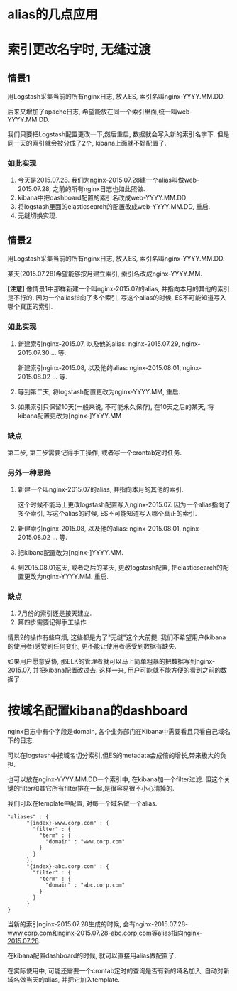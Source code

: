 alias的几点应用
==================

# 索引更改名字时, 无缝过渡

## 情景1
用Logstash采集当前的所有nginx日志, 放入ES, 索引名叫nginx-YYYY.MM.DD.

后来又增加了apache日志, 希望能放在同一个索引里面,统一叫web-YYYY.MM.DD.

我们只要把Logstash配置更改一下,然后重启, 数据就会写入新的索引名字下. 但是同一天的索引就会被分成了2个, kibana上面就不好配置了.

### 如此实现
1. 今天是2015.07.28. 我们为nginx-2015.07.28建一个alias叫做web-2015.07.28, 之前的所有nginx日志也如此照做.  
2. kibana中把dashboard配置的索引名改成web-YYYY.MM.DD
3. 将logstash里面的elasticsearch的配置改成web-YYYY.MM.DD, 重启.
4. 无缝切换实现.

## 情景2
用Logstash采集当前的所有nginx日志, 放入ES, 索引名叫nginx-YYYY.MM.DD.

某天(2015.07.28)希望能够按月建立索引, 索引名改成nginx-YYYY.MM.

**[注意]** 像情景1中那样新建一个叫nginx-2015.07的alias, 并指向本月的其他的索引是不行的. 因为一个alias指向了多个索引, 写这个alias的时候, ES不可能知道写入哪个真正的索引.

### 如此实现
1.  新建索引nginx-2015.07, 以及他的alias: nginx-2015.07.29, nginx-2015.07.30  ... 等.

	新建索引nginx-2015.08, 以及他的alias: nginx-2015.08.01, nginx-2015.08.02  ... 等.

2. 等到第二天, 将logstash配置更改为nginx-YYYY.MM, 重启.

3. 如果索引只保留10天(一般来说, 不可能永久保存), 在10天之后的某天, 将kibana配置更改为[nginx-]YYYY.MM


### 缺点
第二步, 第三步需要记得手工操作, 或者写一个crontab定时任务.


### 另外一种思路

1. 新建一个叫nginx-2015.07的alias, 并指向本月的其他的索引. 

	这个时候不能马上更改logstash配置写入nginx-2015.07. 因为一个alias指向了多个索引, 写这个alias的时候, ES不可能知道写入哪个真正的索引.
	
2. 新建索引nginx-2015.08, 以及他的alias: nginx-2015.08.01, nginx-2015.08.02  ... 等.

3. 把kibana配置改为[nginx-]YYYY.MM. 

4. 到2015.08.01这天, 或者之后的某天, 更改logstash配置, 把elasticsearch的配置更改为nginx-YYYY.MM. 重启.


### 缺点
1. 7月份的索引还是按天建立.
2. 第四步需要记得手工操作.

情景2的操作有些麻烦, 这些都是为了"无缝"这个大前提.  我们不希望用户(kibana的使用者)感觉到任何变化, 更不能让使用者感受到数据有缺失.

如果用户愿意妥协, 那ELK的管理者就可以马上简单粗暴的把数据写到nginx-2015.07, 并把kibana配置改过去. 这样一来, 用户可能就不能方便的看到之前的数据了.


# 按域名配置kibana的dashboard
nginx日志中有个字段是domain, 各个业务部门在Kibana中需要看且只看自己域名下的日志. 

可以在logstash中按域名切分索引,但ES的metadata会成倍的增长,带来极大的负担.

也可以放在nginx-YYYY.MM.DD一个索引中, 在kibana加一个filter过滤. 但这个关键的filter和其它所有filter排在一起,是很容易很不小心清掉的.

我们可以在template中配置, 对每一个域名做一个alias. 
```
"aliases" : {
      "{index}-www.corp.com" : {
        "filter" : {
          "term" : {
            "domain" : "www.corp.com"
          }
        }
      },
      "{index}-abc.corp.com" : {
        "filter" : {
          "term" : {
            "domain" : "abc.corp.com"
          }
        }
      }
}
```
当新的索引nginx-2015.07.28生成的时候, 会有nginx-2015.07.28-www.corp.com和nginx-2015.07.28-abc.corp.com等alias指向nginx-2015.07.28.

在kibana配置dashboard的时候, 就可以直接用alias做配置了.

在实际使用中, 可能还需要一个crontab定时的查询是否有新的域名加入, 自动对新域名做当天的alias, 并把它加入template.
